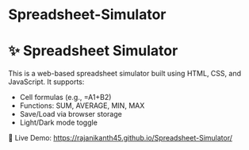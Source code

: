 # Spreadsheet-Simulator
# ✨ Spreadsheet Simulator

This is a web-based spreadsheet simulator built using HTML, CSS, and JavaScript. It supports:

- Cell formulas (e.g., =A1+B2)
- Functions: SUM, AVERAGE, MIN, MAX
- Save/Load via browser storage
- Light/Dark mode toggle

🔗 Live Demo: https://rajanikanth45.github.io/Spreadsheet-Simulator/
